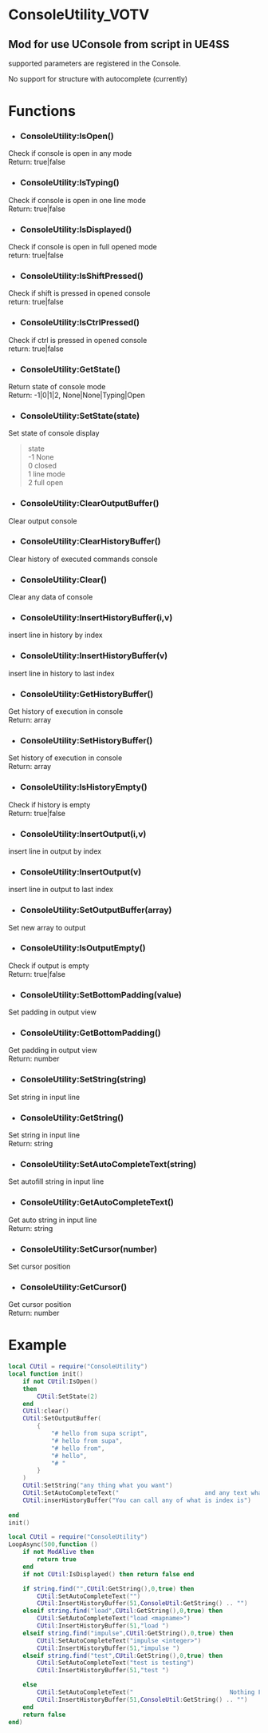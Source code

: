 # ConsoleUtility_VOTV
Mod for use UConsole from script in UE4SS
---
supported parameters are registered in the Console.

No support for structure with autocomplete (currently)

# Functions

* ### ConsoleUtility:IsOpen()
Check if console is open in any mode<br>
Return: true|false
* ### ConsoleUtility:IsTyping()
Check if console is open in one line mode<br>
Return: true|false
* ### ConsoleUtility:IsDisplayed()
Check if console is open in full opened mode<br>
return: true|false
* ### ConsoleUtility:IsShiftPressed()
Check if shift is pressed in opened console<br>
return: true|false
* ### ConsoleUtility:IsCtrlPressed()
Check if ctrl is pressed in opened console<br>
return: true|false
* ### ConsoleUtility:GetState()
Return state of console mode<br>
Return: -1|0|1|2, None|None|Typing|Open

* ### ConsoleUtility:SetState(state)
Set state of console display<br>

> state<br>-1	None <br>	0	closed<br>	1	line mode<br>	2	full open
* ### ConsoleUtility:ClearOutputBuffer()
Clear output console<br>
* ### ConsoleUtility:ClearHistoryBuffer()
Clear history of executed commands console<br>
* ### ConsoleUtility:Clear()
Clear any data of console<br>

* ### ConsoleUtility:InsertHistoryBuffer(i,v)
insert line in history by index<br>
* ### ConsoleUtility:InsertHistoryBuffer(v)
insert line in history to last index<br>
* ### ConsoleUtility:GetHistoryBuffer()
Get history of execution in console<br>
Return: array
* ### ConsoleUtility:SetHistoryBuffer()
Set history of execution in console<br>
Return: array
* ### ConsoleUtility:IsHistoryEmpty()
Check if history is empty<br>
Return: true|false

* ### ConsoleUtility:InsertOutput(i,v)
insert line in output by index<br>
* ### ConsoleUtility:InsertOutput(v)
insert line in output to last index<br>
* ### ConsoleUtility:SetOutputBuffer(array)
Set new array to output<br>
* ### ConsoleUtility:IsOutputEmpty()
Check if output is empty<br>
Return: true|false

* ### ConsoleUtility:SetBottomPadding(value)
Set padding in output view<br>
* ### ConsoleUtility:GetBottomPadding()
Get padding in output view<br>
Return: number

* ### ConsoleUtility:SetString(string)
Set string in input line<br>
* ### ConsoleUtility:GetString()
Set string in input line<br>
Return: string
* ### ConsoleUtility:SetAutoCompleteText(string)
Set autofill string in input line<br>
* ### ConsoleUtility:GetAutoCompleteText()
Get auto string in input line<br>
Return: string

* ### ConsoleUtility:SetCursor(number)
Set cursor position<br>
* ### ConsoleUtility:GetCursor()
Get cursor position<br>
Return: number


# Example

``` lua
local CUtil = require("ConsoleUtility")
local function init()
	if not CUtil:IsOpen()
	then
		CUtil:SetState(2)
	end
	CUtil:clear()
	CUtil:SetOutputBuffer(
		{
			"# hello from supa script",
			"# hello from supa",
			"# hello from",
			"# hello",
			"# "
		}
	)
	CUtil:SetString("any thing what you want")
	CUtil:SetAutoCompleteText("                        and any text what you know")
	CUtil:inserHistoryBuffer("You can call any of what is index is")
	
end
init()
```
``` lua
local CUtil = require("ConsoleUtility")
LoopAsync(500,function ()
	if not ModAlive then
		return true
	end
	if not CUtil:IsDisplayed() then return false end

	if string.find("",CUtil:GetString(),0,true) then
		CUtil:SetAutoCompleteText("")
		CUtil:InsertHistoryBuffer(51,ConsoleUtil:GetString() .. "")
	elseif string.find("load",CUtil:GetString(),0,true) then
		CUtil:SetAutoCompleteText("load <mapname>")
		CUtil:InsertHistoryBuffer(51,"load ")
	elseif string.find("impulse",CUtil:GetString(),0,true) then
		CUtil:SetAutoCompleteText("impulse <integer>")
		CUtil:InsertHistoryBuffer(51,"impulse ")
	elseif string.find("test",CUtil:GetString(),0,true) then
		CUtil:SetAutoCompleteText("test is testing")
		CUtil:InsertHistoryBuffer(51,"test ")

	else
		CUtil:SetAutoCompleteText("                           Nothing Found")
		CUtil:InsertHistoryBuffer(51,ConsoleUtil:GetString() .. "")
	end
	return false
end)
```








